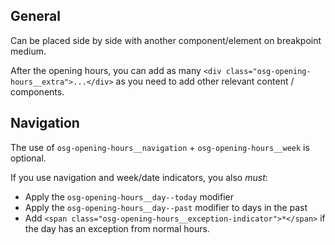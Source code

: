 ## General

Can be placed side by side with another component/element on breakpoint medium.

After the opening hours, you can add as many `<div class="osg-opening-hours__extra">...</div>` as you need to add other relevant content / components.
## Navigation

The use of `osg-opening-hours__navigation` + `osg-opening-hours__week` is optional.

If you use navigation and week/date indicators, you also *must*:
- Apply the `osg-opening-hours__day--today` modifier
- Apply the `osg-opening-hours__day--past` modifier to days in the past
- Add `<span class="osg-opening-hours__exception-indicator">*</span>` if the day has an exception from normal hours.
